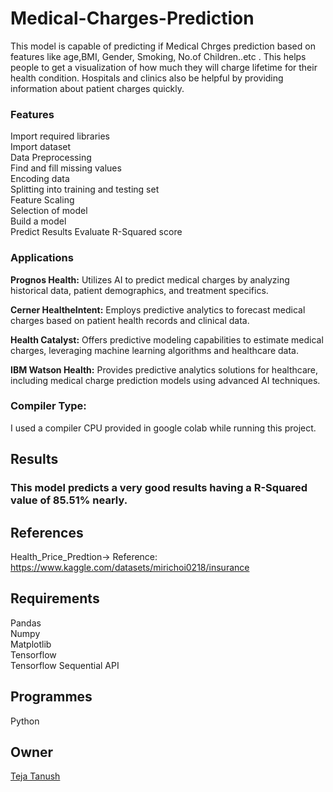 # Medical-Charges-Prediction  
This model is capable of predicting if Medical Chrges prediction based on features like age,BMI, Gender, Smoking, No.of Children..etc . This helps people to get a visualization of how much they will charge lifetime for their health condition. Hospitals and clinics also be helpful by providing information about patient charges quickly. 
### Features  
Import required libraries  
Import dataset  
Data Preprocessing  
Find and fill missing values  
Encoding data  
Splitting into training and testing set  
Feature Scaling  
Selection of model  
Build a model  
Predict Results
Evaluate R-Squared score  
### Applications  
**Prognos Health:** Utilizes AI to predict medical charges by analyzing historical data, patient demographics, and treatment specifics.  
  
**Cerner HealtheIntent:** Employs predictive analytics to forecast medical charges based on patient health records and clinical data.  
  
**Health Catalyst:** Offers predictive modeling capabilities to estimate medical charges, leveraging machine learning algorithms and healthcare data.  
  
**IBM Watson Health:** Provides predictive analytics solutions for healthcare, including medical charge prediction models using advanced AI techniques.  
  
### Compiler Type:  
I used a compiler CPU provided in google colab while running this project.  
## Results  
### This model predicts a very good results having a R-Squared value of 85.51% nearly.  
## References  
Health_Price_Predtion-> Reference: https://www.kaggle.com/datasets/mirichoi0218/insurance  
## Requirements  
Pandas  
Numpy  
Matplotlib  
Tensorflow  
Tensorflow Sequential API  
## Programmes  
Python  
## Owner  
[Teja Tanush](https://github.com/tejatanush)  



